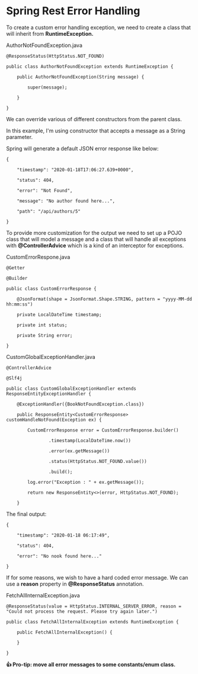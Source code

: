 # Spring Rest Error Handling

To create a custom error handling exception, we need to create a class that will inherit from **RuntimeException.**

AuthorNotFoundException.java

    @ResponseStatus(HttpStatus.NOT_FOUND)

    public class AuthorNotFoundException extends RuntimeException {

        public AuthorNotFoundException(String message) {

            super(message);

        }

    }

We can override various of different constructors from the parent class.

In this example, I'm using constructor that accepts a message as a String parameter.

Spring will generate a default JSON error response like below:

    {

        "timestamp": "2020-01-18T17:06:27.639+0000",

        "status": 404,

        "error": "Not Found",

        "message": "No author found here...",

        "path": "/api/authors/5"

    }

To provide more customization for the output we need to set up a POJO class that will model a message and a class that will handle all exceptions with **@ControllerAdvice** which is a kind of an interceptor for exceptions.

CustomErrorRespone.java

    @Getter

    @Builder

    public class CustomErrorResponse {

        @JsonFormat(shape = JsonFormat.Shape.STRING, pattern = "yyyy-MM-dd hh:mm:ss")

        private LocalDateTime timestamp;

        private int status;

        private String error;

    }

CustomGlobalExceptionHandler.java

    @ControllerAdvice

    @Slf4j

    public class CustomGlobalExceptionHandler extends ResponseEntityExceptionHandler {

        @ExceptionHandler({BookNotFoundException.class})

        public ResponseEntity<CustomErrorResponse> customHandleNotFound(Exception ex) {

            CustomErrorResponse error = CustomErrorResponse.builder()

                    .timestamp(LocalDateTime.now())

                    .error(ex.getMessage())

                    .status(HttpStatus.NOT_FOUND.value())

                    .build();

            log.error("Exception : " + ex.getMessage());

            return new ResponseEntity<>(error, HttpStatus.NOT_FOUND);

        }

The final output:

    {

        "timestamp": "2020-01-18 06:17:49",

        "status": 404,

        "error": "No nook found here..."

    }

If for some reasons, we wish to have a hard coded error message. We can use a **reason** property in **@ResponseStatus** annotation.

FetchAllInternalException.java

 

    @ResponseStatus(value = HttpStatus.INTERNAL_SERVER_ERROR, reason = "Could not process the request. Please try again later.")

    public class FetchAllInternalException extends RuntimeException {

        public FetchAllInternalException() {

        }

    }

**👍 Pro-tip: move all error messages to some constants/enum class.**

